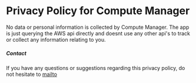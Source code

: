 # Privacy Policy for Compute Manager

No data or personal information is collected by Compute Manager. The app is just querying the AWS api directly and doesnt use any other api's to track or collect any information relating to you.

##### Contact

If you have any questions or suggestions regarding this privacy policy, do not hesitate to [mailto](mailto:anilkaraka@outlook.com)
